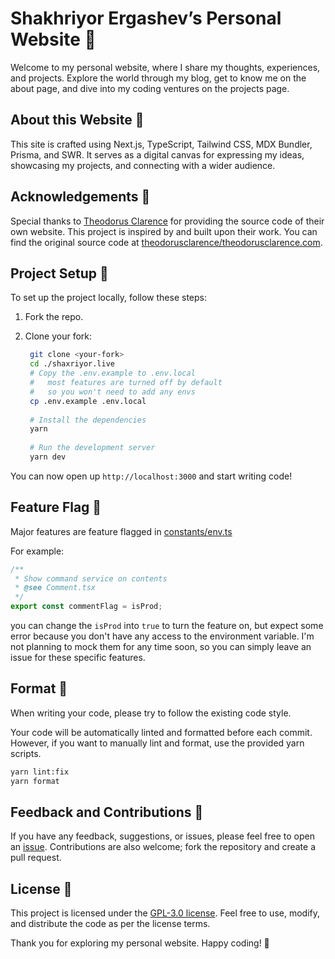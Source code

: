 # Shakhriyor Ergashev’s Personal Website 🌊

Welcome to my personal website, where I share my thoughts, experiences, and projects. Explore the world through my blog, get to know me on the about page, and dive into my coding ventures on the projects page.

## About this Website 🫠

This site is crafted using Next.js, TypeScript, Tailwind CSS, MDX Bundler, Prisma, and SWR. It serves as a digital canvas for expressing my ideas, showcasing my projects, and connecting with a wider audience.

## Acknowledgements 🤝

Special thanks to [Theodorus Clarence](https://github.com/theodorusclarence) for providing the source code of their own website. This project is inspired by and built upon their work. You can find the original source code at [theodorusclarence/theodorusclarence.com](https://github.com/theodorusclarence/theodorusclarence.com).

## Project Setup 🔧

To set up the project locally, follow these steps:

1. Fork the repo.
2. Clone your fork:

   ```bash
    git clone <your-fork>
    cd ./shaxriyor.live
    # Copy the .env.example to .env.local
    #   most features are turned off by default
    #   so you won't need to add any envs
    cp .env.example .env.local
    
    # Install the dependencies
    yarn
    
    # Run the development server
    yarn dev
    ```

You can now open up `http://localhost:3000` and start writing code!

## Feature Flag 🚩

Major features are feature flagged in [constants/env.ts](https://github.com/theodorusclarence/theodorusclarence.com/blob/main/src/constants/env.ts)

For example:

```ts
/**
 * Show command service on contents
 * @see Comment.tsx
 */
export const commentFlag = isProd;
```

you can change the `isProd` into `true` to turn the feature on, but expect some error because you don't have any access to the environment variable. I'm not planning to mock them for any time soon, so you can simply leave an issue for these specific features.

## Format 💅

When writing your code, please try to follow the existing code style.

Your code will be automatically linted and formatted before each commit. However, if you want to manually lint and format, use the provided yarn scripts.

```sh
yarn lint:fix
yarn format
```
## Feedback and Contributions 📨

If you have any feedback, suggestions, or issues, please feel free to open an [issue](https://github.com/yourusername/your-repo/issues). Contributions are also welcome; fork the repository and create a pull request.


## License 📝

This project is licensed under the [GPL-3.0 license](LICENSE). Feel free to use, modify, and distribute the code as per the license terms.

Thank you for exploring my personal website. Happy coding! 🚀
